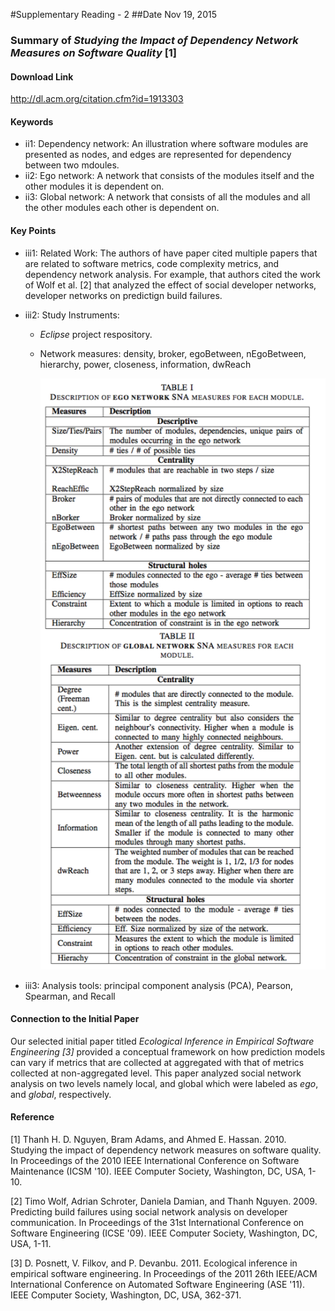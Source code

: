 #Supplementary Reading - 2
##Date Nov 19, 2015 
### Summary of *Studying the Impact of Dependency Network Measures on Software Quality* [1]

#### Download Link 

http://dl.acm.org/citation.cfm?id=1913303

#### Keywords	 
* ii1: Dependency network: An illustration where software modules are presented as nodes, and edges are represented for dependency between two mdoules.      
* ii2: Ego network: A network that consists of the modules itself and the other modules it is dependent on.
* ii3: Global network: A network that consists of all the modules and all the other modules each other is dependent on. 


#### Key Points
* iii1: Related Work: The authors of have paper cited multiple papers that are related to software metrics, code complexity metrics, and dependency network analysis. For example, that authors cited the work of Wolf et al. [2] that analyzed the effect of social developer networks, developer networks on predictign build failures. 
* iii2: Study Instruments: 
  * _Eclipse_ project respository.  
  * Network measures: density, broker, egoBetween, nEgoBetween, hierarchy, power, closeness, information, dwReach     
  
    ![output](images/supp_2_measures.png?raw=true=100x80)    
    
* iii3: Analysis tools: principal component analysis (PCA), Pearson, Spearman, and Recall  




#### Connection to the Initial Paper
Our selected initial paper titled *Ecological Inference in Empirical Software Engineering [3]* provided a conceptual framework on how prediction models can vary if metrics that are collected at aggregated with that of metrics collected at non-aggregated level. This paper analyzed social network analysis on two levels namely local, and global which were labeled as _ego_, and _global_, respectively.

#### Reference
[1] Thanh H. D. Nguyen, Bram Adams, and Ahmed E. Hassan. 2010. Studying the impact of dependency network measures on software quality. In Proceedings of the 2010 IEEE International Conference on Software Maintenance (ICSM '10). IEEE Computer Society, Washington, DC, USA, 1-10.

[2] Timo Wolf, Adrian Schroter, Daniela Damian, and Thanh Nguyen. 2009. Predicting build failures using social network analysis on developer communication. In Proceedings of the 31st International Conference on Software Engineering (ICSE '09). IEEE Computer Society, Washington, DC, USA, 1-11.

[3] D. Posnett, V. Filkov, and P. Devanbu. 2011. Ecological inference in empirical software engineering. In Proceedings of the 2011 26th IEEE/ACM International Conference on Automated Software Engineering (ASE '11). IEEE Computer Society, Washington, DC, USA, 362-371.